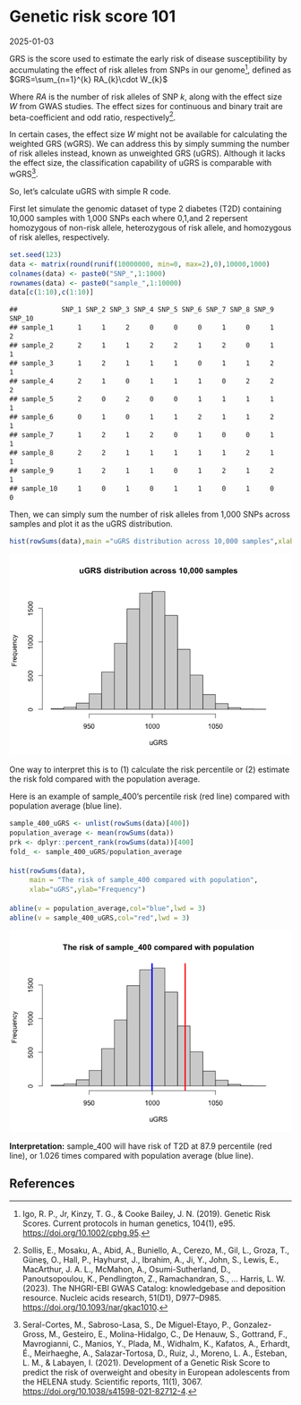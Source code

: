 Genetic risk score 101
================
2025-01-03

GRS is the score used to estimate the early risk of disease
susceptibility by accumulating the effect of risk alleles from SNPs in
our genome[^1], defined as $GRS=\sum_{n=1}^{k} RA_{k}\cdot W_{k}$

Where *RA* is the number of risk alleles of SNP *k*, along with the
effect size *W* from GWAS studies. The effect sizes for continuous and
binary trait are beta-coefficient and odd ratio, respectively[^2].

In certain cases, the effect size *W* might not be available for
calculating the weighted GRS (wGRS). We can address this by simply
summing the number of risk alleles instead, known as unweighted GRS
(uGRS). Although it lacks the effect size, the classification capability
of uGRS is comparable with wGRS[^3].

So, let’s calculate uGRS with simple R code.

First let simulate the genomic dataset of type 2 diabetes (T2D)
containing 10,000 samples with 1,000 SNPs each where 0,1,and 2 repersent
homozygous of non-risk allele, heterozygous of risk allele, and
homozygous of risk alelles, respectively.

``` r
set.seed(123)
data <- matrix(round(runif(10000000, min=0, max=2),0),10000,1000)
colnames(data) <- paste0("SNP_",1:1000)
rownames(data) <- paste0("sample_",1:10000)
data[c(1:10),c(1:10)]
```

    ##           SNP_1 SNP_2 SNP_3 SNP_4 SNP_5 SNP_6 SNP_7 SNP_8 SNP_9 SNP_10
    ## sample_1      1     1     2     0     0     0     1     0     1      2
    ## sample_2      2     1     1     2     2     1     2     0     1      1
    ## sample_3      1     2     1     1     1     0     1     1     2      1
    ## sample_4      2     1     0     1     1     1     0     2     2      2
    ## sample_5      2     0     2     0     0     1     1     1     1      1
    ## sample_6      0     1     0     1     1     2     1     1     2      1
    ## sample_7      1     2     1     2     0     1     0     0     1      1
    ## sample_8      2     2     1     1     1     1     1     2     1      1
    ## sample_9      1     2     1     1     0     1     2     1     2      1
    ## sample_10     1     0     1     0     1     1     0     1     0      0

Then, we can simply sum the number of risk alleles from 1,000 SNPs
across samples and plot it as the uGRS distribution.

``` r
hist(rowSums(data),main ="uGRS distribution across 10,000 samples",xlab="uGRS",ylab="Frequency")
```

![](https://github.com/Ktaoma/ktaoma.github.io/blob/a1f068e9d37ed4cc7489049a1b88e1c7c215db07/_posts/2025-01-03-GRS_files/figure-gfm/unnamed-chunk-1-1.png?raw=true)<!-- -->

One way to interpret this is to (1) calculate the risk percentile or (2)
estimate the risk fold compared with the population average.

Here is an example of sample_400’s percentile risk (red line) compared
with population average (blue line). <br>

``` r
sample_400_uGRS <- unlist(rowSums(data)[400])
population_average <- mean(rowSums(data))
prk <- dplyr::percent_rank(rowSums(data))[400]
fold_ <- sample_400_uGRS/population_average

hist(rowSums(data),
     main = "The risk of sample_400 compared with population",
     xlab="uGRS",ylab="Frequency")

abline(v = population_average,col="blue",lwd = 3)
abline(v = sample_400_uGRS,col="red",lwd = 3)
```

![](https://github.com/Ktaoma/ktaoma.github.io/blob/dc1a179808312e30fc4e0c52f01d262adec42c03/_posts/2025-01-03-GRS_files/figure-gfm/unnamed-chunk-2-1.png?raw=true)<!-- -->

**Interpretation:** sample_400 will have risk of T2D at 87.9 percentile
(red line), or 1.026 times compared with population average (blue line).

## References

[^1]: Igo, R. P., Jr, Kinzy, T. G., & Cooke Bailey, J. N. (2019).
    Genetic Risk Scores. Current protocols in human genetics, 104(1),
    e95. <https://doi.org/10.1002/cphg.95>.

[^2]: Sollis, E., Mosaku, A., Abid, A., Buniello, A., Cerezo, M., Gil,
    L., Groza, T., Güneş, O., Hall, P., Hayhurst, J., Ibrahim, A., Ji,
    Y., John, S., Lewis, E., MacArthur, J. A. L., McMahon, A.,
    Osumi-Sutherland, D., Panoutsopoulou, K., Pendlington, Z.,
    Ramachandran, S., … Harris, L. W. (2023). The NHGRI-EBI GWAS
    Catalog: knowledgebase and deposition resource. Nucleic acids
    research, 51(D1), D977–D985. <https://doi.org/10.1093/nar/gkac1010>.

[^3]: Seral-Cortes, M., Sabroso-Lasa, S., De Miguel-Etayo, P.,
    Gonzalez-Gross, M., Gesteiro, E., Molina-Hidalgo, C., De Henauw, S.,
    Gottrand, F., Mavrogianni, C., Manios, Y., Plada, M., Widhalm, K.,
    Kafatos, A., Erhardt, É., Meirhaeghe, A., Salazar-Tortosa, D., Ruiz,
    J., Moreno, L. A., Esteban, L. M., & Labayen, I. (2021). Development
    of a Genetic Risk Score to predict the risk of overweight and
    obesity in European adolescents from the HELENA study. Scientific
    reports, 11(1), 3067. <https://doi.org/10.1038/s41598-021-82712-4>.
